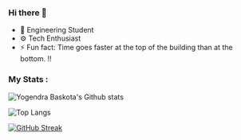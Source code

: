 ### Hi there 👋


- 🚀 Engineering Student
- ⚙️ Tech Enthusiast
- ⚡ Fun fact: Time goes faster at the top of the building than at the bottom. !!

### My Stats :<br/>
<img src="https://komarev.com/ghpvc/?username=yogendrabaskota&style=flat-square&color=blue" alt=""/><br/>
![Yogendra Baskota's Github stats](https://github-readme-stats.vercel.app/api?username=yogendrabaskota&show_icons=true&theme=radical&count_private=true)






![Top Langs](https://github-readme-stats.vercel.app/api/top-langs/?username=yogendrabaskota&layout=compact&theme=radical&count_private=true)

[![GitHub Streak](https://github-readme-streak-stats.herokuapp.com/?user=yogendrabaskota&theme=dark)](https://git.io/streak-stats)
